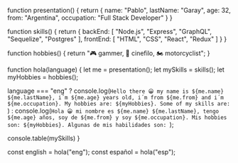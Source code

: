 function presentation() {
  return {
    name: "Pablo",
    lastName: "Garay",
    age: 32,
    from: "Argentina",
    occupation: "Full Stack Developer" 
  }
}

function skills() {
  return {
    backEnd: [
      "Node.js",
      "Express",
      "GraphQL",
      "Sequelize",
      "Postgres"
    ],
    frontEnd: [
      "HTML",
      "CSS",
      "React",
      "Redux"
    ]
  }
}

function hobbies() {
  return "🎮 gammer, 🎥 cinefilo, 🏍️ motorcyclist";
}

function hola(language) {
  let me = presentation();
  let mySkills = skills();
  let myHobbies = hobbies();
  
  language === "eng" 
  ? console.log(`Hello there 😀 my name is ${me.name} ${me.lastName}, i´m ${me.age} years old, i´m from ${me.from} and i´m ${me.occupation}. My hobbies are: ${myHobbies}. Some of my skills are: `)
  : console.log(`Hola 😀 mi nombre es ${me.name} ${me.lastName}, tengo ${me.age} años, soy de ${me.from} y soy ${me.occupation}. Mis hobbies son: ${myHobbies}. Algunas de mis habilidades son: `);
  
  console.table(mySkills)
}

const english = hola("eng");
const español = hola("esp");

